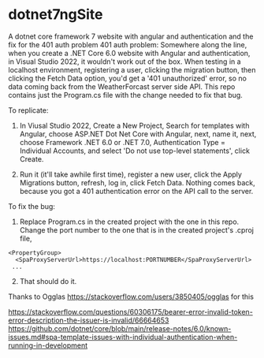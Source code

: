 # dotnet7ngSite
A dotnet core framework 7 website with angular and authentication and the fix for the 401 auth problem
401 auth problem: Somewhere along the line, when you create a .NET Core 6.0 website with Angular and authentication, in Visual Studio 2022, it wouldn't work out of the box. When testing in a localhost environment, registering a user, clicking the migration button, then clicking the Fetch Data option, you'd get a '401 unauthorized' error, so no data coming back from the WeatherForcast server side API. This repo contains just the Program.cs file with the change needed to fix that bug.

To replicate:
1. In Viusal Studio 2022, Create a New Project, Search for templates with Angular, choose ASP.NET Dot Net Core with Angular, next, name it, next, choose Framework .NET 6.0 or .NET 7.0, Authentication Type = Individual Accounts, and select 'Do not use top-level statements', click Create.

2. Run it (it'll take awhile first time), register a new user, click the Apply Migrations button, refresh, log in, click Fetch Data. Nothing comes back, because you got a 401 authentication error on the API call to the server.

To fix the bug:
1. Replace Program.cs in the created project with the one in this repo. Change the port number to the one that is in the created project's .cproj file, 
```
<PropertyGroup>
  <SpaProxyServerUrl>https://localhost:PORTNUMBER</SpaProxyServerUrl>
 ...
 ```

2. That should do it.
  
Thanks to Ogglas https://stackoverflow.com/users/3850405/ogglas for this
  
https://stackoverflow.com/questions/60306175/bearer-error-invalid-token-error-description-the-issuer-is-invalid/66664653
https://github.com/dotnet/core/blob/main/release-notes/6.0/known-issues.md#spa-template-issues-with-individual-authentication-when-running-in-development



